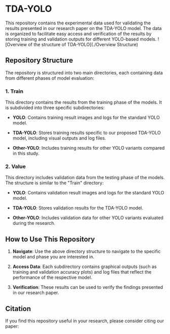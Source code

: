 # TDA-YOLO

This repository contains the experimental data used for validating the results presented in our research paper on the TDA-YOLO model. The data is organized to facilitate easy access and verification of the results by storing training and validation outputs for different YOLO-based models.
![Overview of the structure of TDA-YOLO](./Overview Structure)

## Repository Structure

The repository is structured into two main directories, each containing data from different phases of model evaluation:

### 1. Train

This directory contains the results from the training phase of the models. It is subdivided into three specific subdirectories:

- **YOLO**: Contains training result images and logs for the standard YOLO model.
  
- **TDA-YOLO**: Stores training results specific to our proposed TDA-YOLO model, including visual outputs and log files.
  
- **Other-YOLO**: Includes training results for other YOLO variants compared in this study.

### 2. Value

This directory includes validation data from the testing phase of the models. The structure is similar to the "Train" directory:

- **YOLO**: Contains validation result images and logs for the standard YOLO model.
  
- **TDA-YOLO**: Stores validation results for the TDA-YOLO model.
  
- **Other-YOLO**: Includes validation data for other YOLO variants evaluated during the research.

## How to Use This Repository

1. **Navigate**: Use the above directory structure to navigate to the specific model and phase you are interested in.
   
2. **Access Data**: Each subdirectory contains graphical outputs (such as training and validation accuracy plots) and log files that reflect the performance of the respective model.

3. **Verification**: These results can be used to verify the findings presented in our research paper.

## Citation

If you find this repository useful in your research, please consider citing our paper:

